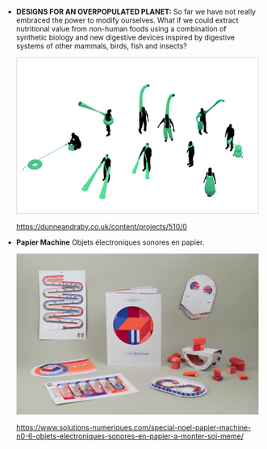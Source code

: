 - **DESIGNS FOR AN OVERPOPULATED PLANET:** So far we have not really embraced the power to modify ourselves. What if we could extract nutritional value from non-human foods using a combination of synthetic biology and new digestive devices inspired by digestive systems of other mammals, birds, fish and insects?

    ![alt text](images/designs.for.overpopulated.planet.jpg)

    https://dunneandraby.co.uk/content/projects/510/0

- **Papier Machine** Objets électroniques sonores en papier.

    ![alt text](images/papmachined.jpg)

    https://www.solutions-numeriques.com/special-noel-papier-machine-n0-6-objets-electroniques-sonores-en-papier-a-monter-soi-meme/



